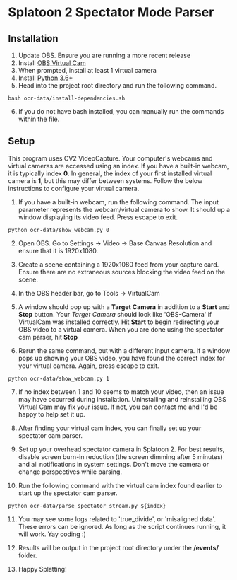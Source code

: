 # Splatoon 2 Spectator Mode Parser
## Installation
1. Update OBS. Ensure you are running a more recent release
2. Install [OBS Virtual Cam](https://github.com/Fenrirthviti/obs-virtual-cam/releases)
3. When prompted, install at least 1 virtual camera
4. Install [Python 3.6+](https://www.python.org/downloads/)
5. Head into the project root directory and run the following command.
```
bash ocr-data/install-dependencies.sh
```
6. If you do not have bash installed, you can manually run the commands within the file.

## Setup
This program uses CV2 VideoCapture. Your computer's webcams and virtual cameras are accessed using an index. If you have a built-in webcam, it is typically index **0**. In general, the index of your first installed virtual camera is **1**, but this may differ between systems. Follow the below instructions to configure your virtual camera.

1. If you have a built-in webcam, run the following command. The input parameter represents the webcam/virtual camera to show. It should up a window displaying its video feed. Press escape to exit.
```
python ocr-data/show_webcam.py 0
```
2. Open OBS. Go to Settings -> Video -> Base Canvas Resolution and ensure that it is 1920x1080. 

3. Create a scene containing a 1920x1080 feed from your capture card. Ensure there are no extraneous sources blocking the video feed on the scene.

4. In the OBS header bar, go to Tools -> VirtualCam

5. A window should pop up with a **Target Camera** in addition to a **Start** and **Stop** button. Your *Target Camera* should look like 'OBS-Camera' if VirtualCam was installed correctly. Hit **Start** to begin redirecting your OBS video to a virtual camera. When you are done using the spectator cam parser, hit **Stop**

6. Rerun the same command, but with a different input camera. If a window pops up showing your OBS video, you have found the correct index for your virtual camera. Again, press escape to exit. 

```
python ocr-data/show_webcam.py 1
```

7. If no index between 1 and 10 seems to match your video, then an issue may have occurred during installation. Uninstalling and reinstalling OBS Virtual Cam may fix your issue. If not, you can contact me and I'd be happy to help set it up.

8. After finding your virtual cam index, you can finally set up your spectator cam parser.

9. Set up your overhead spectator camera in Splatoon 2. For best results, disable screen burn-in reduction (the screen dimming after 5 minutes) and all notifications in system settings. Don't move the camera or change perspectives while parsing.

10. Run the following command with the virtual cam index found earlier to start up the spectator cam parser. 

```
python ocr-data/parse_spectator_stream.py ${index}
```

11. You may see some logs related to 'true_divide', or 'misaligned data'. These errors can be ignored. As long as the script continues running, it will work. Yay coding :)

12. Results will be output in the project root directory under the **/events/** folder.

13. Happy Splatting!